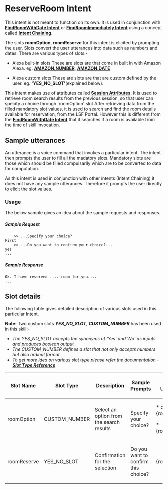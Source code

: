 # ReserveRoom Intent

This intent is not meant to function on its own. It is used in conjunction with [**FindRoomWithDate Intent**](./docs/room_search_date.md) or [**FindRoomImmediately Intent**](./docs/room_search_immediately.md) using a concept called [**Intent Chaining**](https://developer.amazon.com/en-US/blogs/alexa/alexa-skills-kit/2019/03/intent-chaining-for-alexa-skill). 

The slots **roomOption**, **roomReserve** for this intent is elicited by prompting the user. Slots convert the user utterances into data such as numbers and dates. There are various types of slots:-

* Alexa built-in slots
These are slots are that come in built in with Amazon Alexa. eg. [**AMAZON.NUMBER**](https://developer.amazon.com/en-US/docs/alexa/custom-skills/slot-type-reference.html#number), [**AMAZON.DATE**](https://developer.amazon.com/en-US/docs/alexa/custom-skills/slot-type-reference.html#date)

* Alexa custom slots
These are slots are that are custom defined by the user. eg. **'YES_NO_SLOT'**(explained below).

This intent makes use of attributes called [**Session Attributes**](https://developer.amazon.com/en-US/docs/alexa/custom-skills/manage-skill-session-and-session-attributes.html). It is used to retrieve room search results from the previous session, so that user can specify a choice through 'roomOption' slot After retrieving data from the filled mandatory slot values, it is used to search and find the room details available for reservation, from the LSF Portal. However this is different from the [**FindRoomWithDate Intent**](./docs/room_search_date.md) that it searches if a room is available from the time of skill invocation.

## Sample utterances
An utterance is a voice command that invokes a particular intent. The intent then prompts the user to fill all the madatory slots. Mandatory slots are those which should be filled compulsarily which are to be converted to data for computation. 

As this intent is used in conjunction with other intents (Intent Chaining) it does not have any sample utterances. Therefore it prompts the user directly to elicit the slot values.

### Usage

The below sample gives an idea about the sample requests and responses.

##### Sample Request

```text
	>> ...Specify your choice?
First
	>> ...Do you want to confirm your choice?...
yes   
...
```

##### Sample Response

```text
Ok. I have reserved .... room for you....
...
```

## Slot details
The following table gives detailed description of various slots used in this particular Intent.

**Note:** Two custom slots ***YES_NO_SLOT***, ***CUSTOM_NUMBER*** has been used in this skill:-
* *The YES_NO_SLOT accepts the synonyms of 'Yes' and 'No' as inputs and produces boolean output*
* *The CUSTOM_NUMBER defines a slot that not only accepts numbers but also ordinal format*
* *To get more idea on various slot type please refer the documentation - [**Slot Type Reference**](https://developer.amazon.com/en-US/docs/alexa/custom-skills/slot-type-reference.html)*

<div class="table-wrap">
	<table class="wrapped confluenceTable tablesorter tablesorter-default stickyTableHeaders" role="grid">
		<colgroup><col><col><col><col></colgroup>
			<thead class="tableFloatingHeader">
				<tr role="row" class="tablesorter-headerRow">
					<th align="center" class="cTh tablesorter-header sortableHeader tablesorter-headerUnSorted" data-column="0" tabindex="0" scope="col" role="columnheader" aria-disabled="false" unselectable="on" aria-sort="none" aria-label="Name: No sort applied, activate to apply an ascending sort"><div class="tablesorter-header-inner"><p>Slot Name</p></div></th>
					<th align="center" class="cTh tablesorter-header sortableHeader tablesorter-headerUnSorted" data-column="1" tabindex="0" scope="col" role="columnheader" aria-disabled="false" unselectable="on" aria-sort="none" aria-label="Address: No sort applied, activate to apply an ascending sort"><div class="tablesorter-header-inner"><p>Slot Type</p></div></th>
					<th align="center" class="cTh tablesorter-header sortableHeader tablesorter-headerUnSorted" data-column="2" tabindex="0" scope="col" role="columnheader" aria-disabled="false" unselectable="on" aria-sort="none" aria-label="Input: No sort applied, activate to apply an ascending sort"><div class="tablesorter-header-inner"><p>Description</p></div></th>
					<th align="center" class="cTh tablesorter-header sortableHeader tablesorter-headerUnSorted" data-column="3" tabindex="0" scope="col" role="columnheader" aria-disabled="false" unselectable="on" aria-sort="none" aria-label="Output: No sort applied, activate to apply an ascending sort"><div class="tablesorter-header-inner"><p>Sample Prompts</p></div></th>
					<th align="center" class="cTh tablesorter-header sortableHeader tablesorter-headerUnSorted" data-column="3" tabindex="0" scope="col" role="columnheader" aria-disabled="false" unselectable="on" aria-sort="none" aria-label="Output: No sort applied, activate to apply an ascending sort"><div class="tablesorter-header-inner"><p>Sample Utterances</p></div></th>
				</tr>
			</thead>
			<tbody aria-live="polite" aria-relevant="all">
				<tr role="row">
					<td class="cTd"><p>roomOption</p></td>
					<td class="cTd"><p>CUSTOM_NUMBER</p>
					<td class="cTd"><p>Select an option from the search results</p>
					<td class="cTd"><p>Specify your choice?</p>
					<td class="cTd"><p>* option {roomOption}</p>
									<p>* {roomOption}</p></td>
				</tr>
				<tr role="row">
					<td class="cTd"><p>roomReserve</p></td>
					<td class="cTd"><p>YES_NO_SLOT</p></td>
					<td class="cTd"><p>Confirmation for the selection</p></td>
					<td class="cTd"><p>Do you want to confirm this choice?</p></td>
					<td class="cTd"><p>{roomReserve}</p></td>
				</tr>		
			</tbody>
		</table>
	</div>


